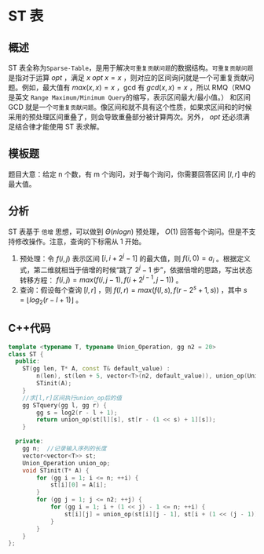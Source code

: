 # ST 表

## 概述

ST 表全称为`Sparse-Table`，是用于解决`可重复贡献问题`的数据结构。`可重复贡献问题`是指对于运算 $opt$ ，满足 $x\ opt\ x=x$ ，则对应的区间询问就是一个可重复贡献问题。例如，最大值有 $max(x,x)=x$ ，gcd 有 $gcd(x,x)=x$ ，所以 RMQ（RMQ 是英文 `Range Maximum/Minimum Query`的缩写，表示区间最大/最小值。） 和区间 GCD 就是一个`可重复贡献问题`。像区间和就不具有这个性质，如果求区间和的时候采用的预处理区间重叠了，则会导致重叠部分被计算两次。另外， $opt$ 还必须满足结合律才能使用 ST 表求解。

## 模板题

题目大意：给定 n 个数，有 m 个询问，对于每个询问，你需要回答区间 $[l,r]$ 中的最大值。

## 分析

ST 表基于 `倍增` 思想，可以做到 $\Theta (nlogn)$ 预处理， $O(1)$ 回答每个询问。但是不支持修改操作。注意，查询的下标需从 1 开始。

1. 预处理：令 $f(i,j)$ 表示区间 $[i,i+2^j-1]$ 的最大值，则 $f(i,0)=a_i$ 。根据定义式，第二维就相当于倍增的时候“跳了 $2^j-1$ 步”，依据倍增的思路，写出状态转移方程： $f(i,j)=max(f(i,j-1),f(i+2^{j-1},j-1))$ 。
2. 查询：假设每个查询 $[l,r]$ ，则 $f(l,r)=max(f(l,s),f(r-2^s+1,s))$ ，其中 $s=\lfloor log_2 (r-l+1) \rfloor$ 。

## C++代码

```cpp
template <typename T, typename Union_Operation, gg n2 = 20>
class ST {
  public:
    ST(gg len, T* A, const T& default_value) :
        n(len), st(len + 5, vector<T>(n2, default_value)), union_op(Union_Operation()) {
        STinit(A);
    }
    //求[l,r]区间执行union_op后的值
    gg STquery(gg l, gg r) {
        gg s = log2(r - l + 1);
        return union_op(st[l][s], st[r - (1 << s) + 1][s]);
    }

  private:
    gg n;  //记录输入序列的长度
    vector<vector<T>> st;
    Union_Operation union_op;
    void STinit(T* A) {
        for (gg i = 1; i <= n; ++i) {
            st[i][0] = A[i];
        }
        for (gg j = 1; j <= n2; ++j) {
            for (gg i = 1; i + (1 << j) - 1 <= n; ++i) {
                st[i][j] = union_op(st[i][j - 1], st[i + (1 << (j - 1))][j - 1]);
            }
        }
    }
};
```
